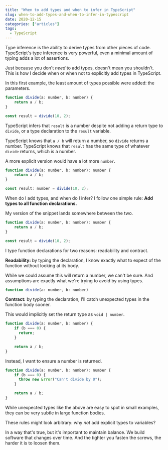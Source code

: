 ```yaml
---
title: "When to add types and when to infer in TypeScript"
slug: when-to-add-types-and-when-to-infer-in-typescript
date: 2020-12-15
categories: ["articles"]
tags:
  - TypeScript
---
```


Type inference is the ability to derive types from other pieces of code. TypeScript's type inference is very powerful, even a minimal amount of typing adds a lot of assertions.

Just because you don't _need_ to add types, doesn't mean you shouldn't. This is how I decide when or when not to explicitly add types in TypeScript.

<!--more-->

In this first example, the least amount of types possible were added: the parameters.

```js
function divide(a: number, b: number) {
    return a / b;
}

const result = divide(10, 2);
```

TypeScript infers that `result` is a number despite not adding a return type to `divide`, or a type declaration to the `result` variable.

TypeScript knows that `a / b` will return a number, so `divide` returns a number. TypeScript knows that `result` has the same type of whatever `divide` returns, which is a number.

A more explicit version would have a lot more `number`.

```js
function divide(a: number, b: number): number {
    return a / b;
}

const result: number = divide(10, 2);
```

When do I add types, and when do I infer? I follow one simple rule: **Add types to all function declarations.**

My version of the snippet lands somewhere between the two.

```js
function divide(a: number, b: number): number {
    return a / b;
}

const result = divide(10, 2);
```

I type function declarations for two reasons: readability and contract.

**Readability:** by typing the declaration, I know exactly what to expect of the function without looking at its body.

While we could assume this will return a number, we can't be sure. And assumptions are exactly what we're trying to avoid by using types.

```js
function divide(a: number, b: number)
```

**Contract:** by typing the declaration, I'll catch unexpected types in the function body sooner.

This would implicitly set the return type as `void | number`.

```js
function divide(a: number, b: number) {
    if (b === 0) {
      return;
    }

    return a / b;
}
```

Instead, I want to ensure a number is returned.

```js
function divide(a: number, b: number): number {
    if (b === 0) {
      throw new Error("Can't divide by 0");
    }

    return a / b;
}
```

While unexpected types like the above are easy to spot in small examples, they can be very subtle in large function bodies.

These rules might look arbitrary: why _not_ add explicit types to variables?

In a way that's true, but it's important to maintain balance. We build software that changes over time. And the tighter you fasten the screws, the harder it is to loosen them.
